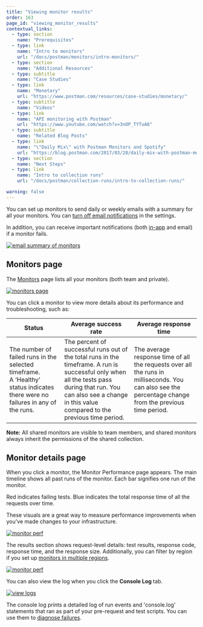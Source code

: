 ```yaml
---
title: "Viewing monitor results"
order: 163
page_id: "viewing_monitor_results"
contextual_links:
  - type: section
    name: "Prerequisites"
  - type: link
    name: "Intro to monitors"
    url: "/docs/postman/monitors/intro-monitors/"
  - type: section
    name: "Additional Resources"
  - type: subtitle
    name: "Case Studies"
  - type: link
    name: "Monetary"
    url: "https://www.postman.com/resources/case-studies/monetary/"
  - type: subtitle
    name: "Videos"
  - type: link
    name: "API monitoring with Postman"
    url: "https://www.youtube.com/watch?v=3nOP_TYTuA8"
  - type: subtitle
    name: "Related Blog Posts"
  - type: link
    name: "\"Daily Mix\" with Postman Monitors and Spotify"
    url: "https://blog.postman.com/2017/03/28/daily-mix-with-postman-monitors-and-spotify/"
  - type: section
    name: "Next Steps"
  - type: link
    name: "Intro to collection runs"
    url: "/docs/postman/collection-runs/intro-to-collection-runs/"

warning: false
---
```


You can set up monitors to send daily or weekly emails with a summary for all your monitors. You can [turn off email notifications](/docs/postman/monitors/setting-up-monitor/) in the settings.

In addition, you can receive important notifications (both [in-app](/docs/postman/notifications) and email) if a monitor fails.

[![email summary of monitors](https://assets.postman.com/postman-docs/monitoring-email-results1.png)](https://assets.postman.com/postman-docs/monitoring-email-results1.png)

## Monitors page

The [Monitors](https://monitor.getpostman.com/) page lists all your monitors (both team and private).

[![monitors page](https://assets.postman.com/postman-docs/WS-monitoring-results-page-1.png)](https://assets.postman.com/postman-docs/WS-monitoring-results-page-1.png)

You can click a monitor to view more details about its performance and troubleshooting, such as:

| **Status** | **Average success rate** | **Average response time** |
| -----------| -------------------------| --------------------------|
| The number of failed runs in the selected timeframe. A ‘Healthy’ status indicates there were no failures in any of the runs. | The percent of successful runs out of the total runs in the timeframe. A run is successful only when all the tests pass during that run. You can also see a change in this value compared to the previous time period. | The average response time of all the requests over all the runs in milliseconds. You can also see the percentage change from the previous time period. |

**Note:** All shared monitors are visible to team members, and shared monitors always inherit the permissions of the shared collection.

## Monitor details page

When you click a monitor, the Monitor Performance page appears. The main timeline shows all past runs of the monitor. Each bar signifies one run of the monitor.

Red indicates failing tests. Blue indicates the total response time of all the requests over time.

These visuals are a great way to measure performance improvements when you’ve made changes to your infrastructure.

[![monitor perf](https://assets.postman.com/postman-docs/WS-monitor-perf-page-1.png)](https://assets.postman.com/postman-docs/WS-monitor-perf-page-1.png)

The results section shows request-level details: test results, response code, response time, and the response size. Additionally, you can filter by region if you set up [monitors in multiple regions](/docs/postman/monitors/intro-monitors/#monitoring-resources-in-multiple-regions).

[![monitor perf](https://assets.postman.com/postman-docs/WS-monitor-results-1.png)](
https://assets.postman.com/postman-docs/WS-monitor-results-1.png)

You can also view the log when you click the **Console Log** tab.

[![view logs](https://assets.postman.com/postman-docs/59042622.png)](https://assets.postman.com/postman-docs/59042622.png)

The console log prints a detailed log of run events and 'console.log' statements that ran as part of your pre-request and test scripts. You can use them to [diagnose failures](/docs/postman/monitors/troubleshooting-monitors).
